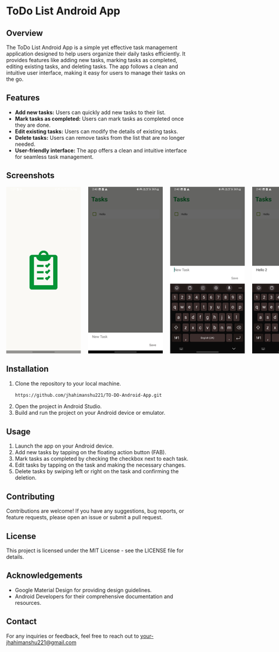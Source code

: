 # ToDo List Android App

## Overview
The ToDo List Android App is a simple yet effective task management application designed to help users organize their daily tasks efficiently. It provides features like adding new tasks, marking tasks as completed, editing existing tasks, and deleting tasks. The app follows a clean and intuitive user interface, making it easy for users to manage their tasks on the go.

## Features
- **Add new tasks:** Users can quickly add new tasks to their list.
- **Mark tasks as completed:** Users can mark tasks as completed once they are done.
- **Edit existing tasks:** Users can modify the details of existing tasks.
- **Delete tasks:** Users can remove tasks from the list that are no longer needed.
- **User-friendly interface:** The app offers a clean and intuitive interface for seamless task management.

## Screenshots
<div style="display: flex;">
    <img src="/ToDo/1.jpg" width="200" style="margin-right: 20px;">
    <img src="/ToDo/2.jpg" width="200" style="margin-right: 20px;">
    <img src="/ToDo/3.jpg" width="200" style="margin-right: 20px;">
    <img src="/ToDo/4.jpg" width="200" style="margin-right: 20px;">
    <img src="/ToDo/5.jpg" width="200" style="margin-right: 20px;">
    <img src="/ToDo/6.jpg" width="200" style="margin-right: 20px;">
    <img src="/ToDo/7.jpg" width="200" style="margin-right: 20px;">
    <img src="/ToDo/8.jpg" width="200" style="margin-right: 20px;">
    <img src="/ToDo/9.jpg" width="200" style="margin-right: 20px;">
    <img src="/ToDo/10.jpg" width="200" style="margin-right: 20px;">
    <img src="/ToDo/11.jpg" width="200" style="margin-right: 20px;">
    <img src="/ToDo/12.jpg" width="200">
</div>


## Installation
1. Clone the repository to your local machine.
    ```bash
    https://github.com/jhahimanshu221/TO-DO-Android-App.git
    ```
2. Open the project in Android Studio.
3. Build and run the project on your Android device or emulator.

## Usage
1. Launch the app on your Android device.
2. Add new tasks by tapping on the floating action button (FAB).
3. Mark tasks as completed by checking the checkbox next to each task.
4. Edit tasks by tapping on the task and making the necessary changes.
5. Delete tasks by swiping left or right on the task and confirming the deletion.

## Contributing
Contributions are welcome! If you have any suggestions, bug reports, or feature requests, please open an issue or submit a pull request.

## License
This project is licensed under the MIT License - see the LICENSE file for details.

## Acknowledgements
- Google Material Design for providing design guidelines.
- Android Developers for their comprehensive documentation and resources.

## Contact
For any inquiries or feedback, feel free to reach out to your-jhahimanshu221@gmail.com
